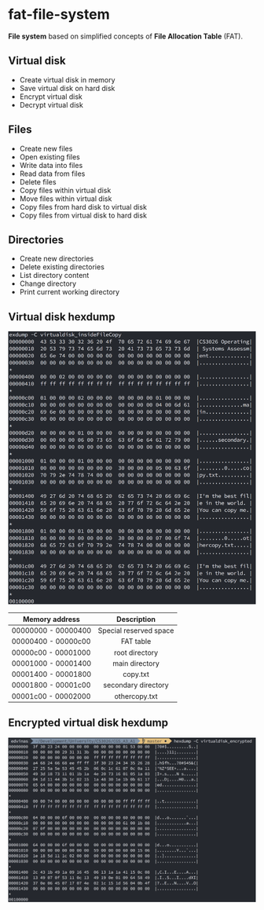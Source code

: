# fat-file-system

**File system** based on simplified concepts of **File Allocation Table** (FAT).

## Virtual disk
* Create virtual disk in memory
* Save virtual disk on hard disk
* Encrypt virtual disk
* Decrypt virtual disk

## Files
* Create new files
* Open existing files
* Write data into files
* Read data from files
* Delete files
* Copy files within virtual disk
* Move files within virtual disk
* Copy files from hard disk to virtual disk
* Copy files from virtual disk to hard disk

## Directories
* Create new directories
* Delete existing directories
* List directory content
* Change directory 
* Print current working directory

## Virtual disk hexdump
<img src="/resources/normal_disk.png" width="600" alt="Normal disk"/>

| Memory address           | Description            |
| ------------------------ |:----------------------:| 
| 00000000 - 00000400      | Special reserved space |
| 00000400 - 00000c00      | FAT table              |
| 00000c00 - 00001000      | root directory         |
| 00001000 - 00001400      | main directory         |
| 00001400 - 00001800      | copy.txt               |
| 00001800 - 00001c00      | secondary directory    |
| 00001c00 - 00002000      | othercopy.txt          |

## Encrypted virtual disk hexdump
<img src="/resources/encrypted_disk.png" width="600" alt="Encrypted disk"/>
